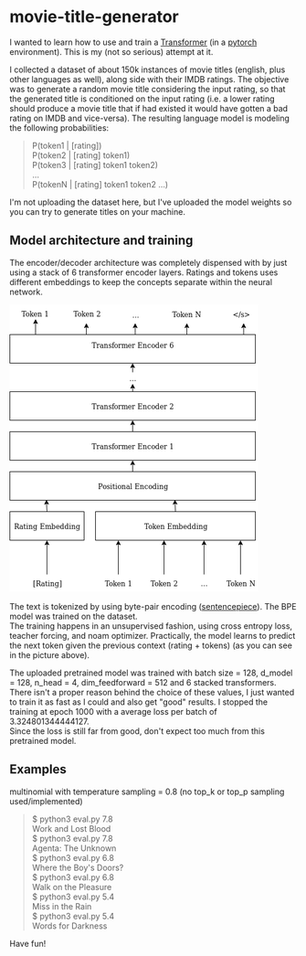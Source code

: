 # movie-title-generator
I wanted to learn how to use and train a [Transformer][0] (in a [pytorch][1] environment). This is my (not so serious) attempt at it.

I collected a dataset of about 150k instances of movie titles (english, plus other languages as well), along side with their IMDB ratings.
The objective was to generate a random movie title considering the input rating, so that the generated title is conditioned on the input rating (i.e. a lower rating should produce a movie title that if had existed it would have gotten a bad rating on IMDB and vice-versa).
The resulting language model is modeling the following probabilities:

> P(token1 | [rating])  
> P(token2 | [rating] token1)  
> P(token3 | [rating] token1 token2)  
> ...  
> P(tokenN | [rating] token1 token2 ...)

I'm not uploading the dataset here, but I've uploaded the model weights so you can try to generate titles on your machine.

## Model architecture and training
The encoder/decoder architecture was completely dispensed with by just using a stack of 6 transformer encoder layers.
Ratings and tokens uses different embeddings to keep the concepts separate within the neural network.

![Model architecture](img/arch.png)

The text is tokenized by using byte-pair encoding ([sentencepiece][2]). The BPE model was trained on the dataset.  
The training happens in an unsupervised fashion, using cross entropy loss, teacher forcing, and noam optimizer.
Practically, the model learns to predict the next token given the previous context (rating + tokens) (as you can see in the picture above).

The uploaded pretrained model was trained with batch size = 128, d_model = 128, n_head = 4, dim_feedforward = 512 and 6 stacked transformers. There isn't a proper reason behind the choice of these values, I just wanted to train it as fast as I could and also get "good" results. I stopped the training at epoch 1000 with a average loss per batch of 3.324801344444127.  
Since the loss is still far from good, don't expect too much from this pretrained model.  

## Examples
multinomial with temperature sampling = 0.8 (no top_k or top_p sampling used/implemented)
> $ python3 eval.py 7.8  
> Work and Lost Blood  
> $ python3 eval.py 7.8  
> Agenta: The Unknown  
> $ python3 eval.py 6.8  
> Where the Boy's Doors?  
> $ python3 eval.py 6.8  
> Walk on the Pleasure  
> $ python3 eval.py 5.4  
> Miss in the Rain  
> $ python3 eval.py 5.4  
> Words for Darkness  

Have fun!

[0]: https://arxiv.org/abs/1706.03762
[1]: https://pytorch.org/
[2]: https://github.com/google/sentencepiece 
